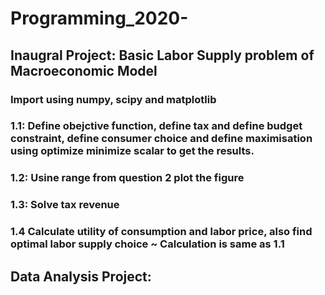 # Programming_2020- 
## Inaugral Project: Basic Labor Supply problem of Macroeconomic Model
 ### Import using numpy, scipy and matplotlib
 ### 1.1: Define obejctive function, define tax and define budget constraint, define consumer choice and define maximisation using optimize minimize scalar to get the results.
 ### 1.2: Usine range from question 2 plot the figure
 ### 1.3: Solve tax revenue
 ### 1.4 Calculate utility of consumption and labor price, also find optimal labor supply choice ~ Calculation is same as 1.1
 
 ## Data Analysis Project: 
